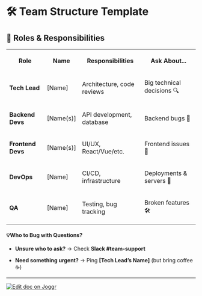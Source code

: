 <!--@@joggrdoc@@-->
<!-- @joggr:version(v2):end -->
<!-- @joggr:warning:start -->
<!-- 
  _   _   _    __        __     _      ____    _   _   ___   _   _    ____     _   _   _ 
 | | | | | |   \ \      / /    / \    |  _ \  | \ | | |_ _| | \ | |  / ___|   | | | | | |
 | | | | | |    \ \ /\ / /    / _ \   | |_) | |  \| |  | |  |  \| | | |  _    | | | | | |
 |_| |_| |_|     \ V  V /    / ___ \  |  _ <  | |\  |  | |  | |\  | | |_| |   |_| |_| |_|
 (_) (_) (_)      \_/\_/    /_/   \_\ |_| \_\ |_| \_| |___| |_| \_|  \____|   (_) (_) (_)
                                                              
This document is managed by Joggr. Editing this document could break Joggr's core features, i.e. our 
ability to auto-maintain this document. Please use the Joggr editor to edit this document 
(link at bottom of the page).
-->
<!-- @joggr:warning:end -->
# 🛠 Team Structure Template

## 👥 Roles & Responsibilities

<table class="dashdraft-table">
  <tbody>
    <tr class="dashdraft-table-row">
      <th class="dashdraft-table-header" colspan="1" rowspan="1">
        <p class="dashdraft-paragraph">Role</p>
      </th>
      <th class="dashdraft-table-header" colspan="1" rowspan="1">
        <p class="dashdraft-paragraph">Name</p>
      </th>
      <th class="dashdraft-table-header" colspan="1" rowspan="1">
        <p class="dashdraft-paragraph">Responsibilities</p>
      </th>
      <th class="dashdraft-table-header" colspan="1" rowspan="1">
        <p class="dashdraft-paragraph">Ask About...</p>
      </th>
    </tr>
    <tr class="dashdraft-table-row">
      <td class="dashdraft-table-cell" colspan="1" rowspan="1">
        <p class="dashdraft-paragraph"><strong class="dashdraft-bold">Tech Lead</strong></p>
      </td>
      <td class="dashdraft-table-cell" colspan="1" rowspan="1">
        <p class="dashdraft-paragraph">[Name]</p>
      </td>
      <td class="dashdraft-table-cell" colspan="1" rowspan="1">
        <p class="dashdraft-paragraph">Architecture, code reviews</p>
      </td>
      <td class="dashdraft-table-cell" colspan="1" rowspan="1">
        <p class="dashdraft-paragraph">Big technical decisions <span data-name="mag" class="dashdraft-emoji" data-type="emoji">🔍</span></p>
      </td>
    </tr>
    <tr class="dashdraft-table-row">
      <td class="dashdraft-table-cell" colspan="1" rowspan="1">
        <p class="dashdraft-paragraph"><strong class="dashdraft-bold">Backend Devs</strong></p>
      </td>
      <td class="dashdraft-table-cell" colspan="1" rowspan="1">
        <p class="dashdraft-paragraph">[Name(s)]</p>
      </td>
      <td class="dashdraft-table-cell" colspan="1" rowspan="1">
        <p class="dashdraft-paragraph">API development, database</p>
      </td>
      <td class="dashdraft-table-cell" colspan="1" rowspan="1">
        <p class="dashdraft-paragraph">Backend bugs <span data-name="lady_beetle" class="dashdraft-emoji" data-type="emoji">🐞</span></p>
      </td>
    </tr>
    <tr class="dashdraft-table-row">
      <td class="dashdraft-table-cell" colspan="1" rowspan="1">
        <p class="dashdraft-paragraph"><strong class="dashdraft-bold">Frontend Devs</strong></p>
      </td>
      <td class="dashdraft-table-cell" colspan="1" rowspan="1">
        <p class="dashdraft-paragraph">[Name(s)]</p>
      </td>
      <td class="dashdraft-table-cell" colspan="1" rowspan="1">
        <p class="dashdraft-paragraph">UI/UX, React/Vue/etc.</p>
      </td>
      <td class="dashdraft-table-cell" colspan="1" rowspan="1">
        <p class="dashdraft-paragraph">Frontend issues <span data-name="art" class="dashdraft-emoji" data-type="emoji">🎨</span></p>
      </td>
    </tr>
    <tr class="dashdraft-table-row">
      <td class="dashdraft-table-cell" colspan="1" rowspan="1">
        <p class="dashdraft-paragraph"><strong class="dashdraft-bold">DevOps</strong></p>
      </td>
      <td class="dashdraft-table-cell" colspan="1" rowspan="1">
        <p class="dashdraft-paragraph">[Name]</p>
      </td>
      <td class="dashdraft-table-cell" colspan="1" rowspan="1">
        <p class="dashdraft-paragraph">CI/CD, infrastructure</p>
      </td>
      <td class="dashdraft-table-cell" colspan="1" rowspan="1">
        <p class="dashdraft-paragraph">Deployments &#x26; servers <span data-name="rocket" class="dashdraft-emoji" data-type="emoji">🚀</span></p>
      </td>
    </tr>
    <tr class="dashdraft-table-row">
      <td class="dashdraft-table-cell" colspan="1" rowspan="1">
        <p class="dashdraft-paragraph"><strong class="dashdraft-bold">QA</strong></p>
      </td>
      <td class="dashdraft-table-cell" colspan="1" rowspan="1">
        <p class="dashdraft-paragraph">[Name]</p>
      </td>
      <td class="dashdraft-table-cell" colspan="1" rowspan="1">
        <p class="dashdraft-paragraph">Testing, bug tracking</p>
      </td>
      <td class="dashdraft-table-cell" colspan="1" rowspan="1">
        <p class="dashdraft-paragraph">Broken features <span data-name="hammer_and_wrench" class="dashdraft-emoji" data-type="emoji">🛠</span></p>
      </td>
    </tr>
  </tbody>
</table>

#### 💡Who to Bug with Questions?

* **Unsure who to ask?** → Check **Slack #team-support**

* **Need something urgent?** → Ping **\[Tech Lead’s Name]** (but bring coffee ☕)

<!-- @joggr:editLink(86f36565-44f1-4236-9ece-59cece6f67a7):start -->
---
<a href="https://app.joggr.io/app/documents/86f36565-44f1-4236-9ece-59cece6f67a7/edit">
  <img src="https://cdn.joggr.io/assets/static/badges/joggr-document-edit.svg?did=86f36565-44f1-4236-9ece-59cece6f67a7" alt="Edit doc on Joggr" />
</a>
<!-- @joggr:editLink(86f36565-44f1-4236-9ece-59cece6f67a7):end -->
